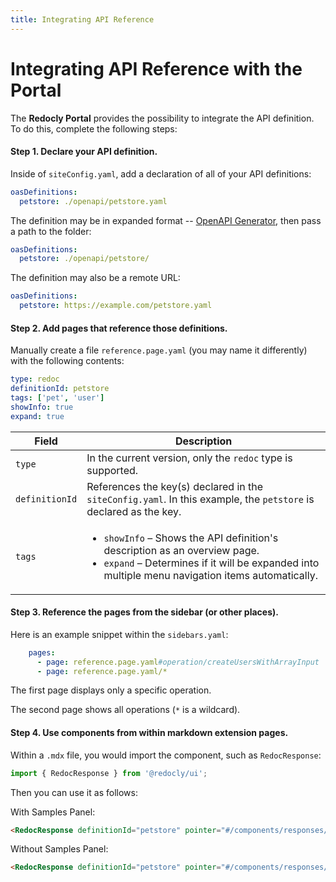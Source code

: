 ```yaml
---
title: Integrating API Reference
---
```


# Integrating API Reference with the Portal

The **Redocly Portal** provides the possibility to integrate the API definition.
To do this, complete the following steps:

#### Step 1.  Declare your API definition.

Inside of `siteConfig.yaml`, add a declaration of all of your API
definitions:

```yaml
oasDefinitions:
  petstore: ./openapi/petstore.yaml
```
The definition may be in expanded format -- [OpenAPI Generator](https://github.com/Redocly/create-openapi-repo), then pass a path to the folder:

```yaml
oasDefinitions:
  petstore: ./openapi/petstore/
```

The definition may also be a remote URL:

```yaml
oasDefinitions:
  petstore: https://example.com/petstore.yaml
```

#### Step 2.  Add pages that reference those definitions.

Manually create a file `reference.page.yaml` (you may name it differently) with the following contents:

```yaml
type: redoc
definitionId: petstore
tags: ['pet', 'user']
showInfo: true
expand: true
```

| Field  | Description |
| ------------- | ------------- |
| `type` | In the current version, only the `redoc` type is supported.|
| `definitionId`  | References the key(s) declared in the `siteConfig.yaml`. In this example, the `petstore` is declared as the key. |
| `tags` | <ul><li>`showInfo` – Shows the API definition's description as an overview page.</li><li>`expand` – Determines if it will be expanded into multiple menu navigation items automatically.</li><ul> |



#### Step 3.  Reference the pages from the sidebar (or other places).

Here is an example snippet within the `sidebars.yaml`:

```yaml
    pages:
      - page: reference.page.yaml#operation/createUsersWithArrayInput
      - page: reference.page.yaml/*
```

The first page displays only a specific operation.

The second page shows all operations (`*` is a wildcard).

#### Step 4.  Use components from within markdown extension pages.

Within a `.mdx` file, you would import the component, such as `RedocResponse`:
```jsx
import { RedocResponse } from '@redocly/ui';
```

Then you can use it as follows:

With Samples Panel:
```html
<RedocResponse definitionId="petstore" pointer="#/components/responses/PetResponse" />
```
<RedocResponse definitionId="petstore" pointer="#/components/responses/PetResponse" />

Without Samples Panel:

```html
<RedocResponse definitionId="petstore" pointer="#/components/responses/PetResponse" hideSamples={true} />
```
<RedocResponse definitionId="petstore" pointer="#/components/responses/PetResponse" hideSamples={true} />



